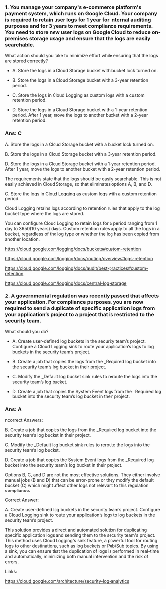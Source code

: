 ### 1. You manage your company's e-commerce platform's payment system, which runs on Google Cloud. Your company is required to retain user logs for 1 year for internal auditing purposes and for 3 years to meet compliance requirements. You need to store new user logs on Google Cloud to reduce on-premises storage usage and ensure that the logs are easily searchable.

What action should you take to minimize effort while ensuring that the logs are stored correctly?

- A. Store the logs in a Cloud Storage bucket with bucket lock turned on.

- B. Store the logs in a Cloud Storage bucket with a 3-year retention period.

- C. Store the logs in Cloud Logging as custom logs with a custom retention period.

- D. Store the logs in a Cloud Storage bucket with a 1-year retention period. After 1 year, move the logs to another bucket with a 2-year retention period.

### Ans: C

A. Store the logs in a Cloud Storage bucket with a bucket lock turned on.

B. Store the logs in a Cloud Storage bucket with a 3-year retention period.

D. Store the logs in a Cloud Storage bucket with a 1-year retention period. After 1 year, move the logs to another bucket with a 2-year retention period.

The requirements state that the logs should be easily searchable. This is not easily achieved in Cloud Storage, so that eliminates options A, B, and D.

C. Store the logs in Cloud Logging as custom logs with a custom retention period.

Cloud Logging retains logs according to retention rules that apply to the log bucket type where the logs are stored.

You can configure Cloud Logging to retain logs for a period ranging from 1 day to 3650(10 years) days. Custom retention rules apply to all the logs in a bucket, regardless of the log type or whether the log has been copied from another location.

https://cloud.google.com/logging/docs/buckets#custom-retention

https://cloud.google.com/logging/docs/routing/overview#logs-retention

https://cloud.google.com/logging/docs/audit/best-practices#custom-retention

https://cloud.google.com/logging/docs/central-log-storage

### 2. A governmental regulation was recently passed that affects your application. For compliance purposes, you are now required to send a duplicate of specific application logs from your application’s project to a project that is restricted to the security team.

What should you do?

- A. Create user-defined log buckets in the security team’s project. Configure a Cloud Logging sink to route your application’s logs to log buckets in the security team’s project.

- B. Create a job that copies the logs from the _Required log bucket into the security team’s log bucket in their project.

- C. Modify the _Default log bucket sink rules to reroute the logs into the security team’s log bucket.

- D. Create a job that copies the System Event logs from the _Required log bucket into the security team’s log bucket in their project.

### Ans: A

ncorrect Answers:

B. Create a job that copies the logs from the _Required log bucket into the security team’s log bucket in their project.

C. Modify the _Default log bucket sink rules to reroute the logs into the security team’s log bucket.

D. Create a job that copies the System Event logs from the _Required log bucket into the security team’s log bucket in their project.

Options B, C, and D are not the most effective solutions. They either involve manual jobs (B and D) that can be error-prone or they modify the default bucket (C) which might affect other logs not relevant to this regulation compliance.



Correct Answer:

A. Create user-defined log buckets in the security team’s project. Configure a Cloud Logging sink to route your application’s logs to log buckets in the security team’s project.

This solution provides a direct and automated solution for duplicating specific application logs and sending them to the security team's project. This method uses Cloud Logging's sink feature, a powerful tool for routing logs to other destinations, such as log buckets or Pub/Sub topics. By using a sink, you can ensure that the duplication of logs is performed in real-time and automatically, minimizing both manual intervention and the risk of errors.



Links:

https://cloud.google.com/architecture/security-log-analytics